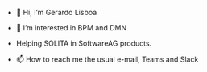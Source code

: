 - 👋 Hi, I’m Gerardo Lisboa
- 👀 I’m interested in BPM and DMN

- Helping SOLITA in SoftwareAG products.
- 📫 How to reach me the usual e-mail, Teams and Slack
